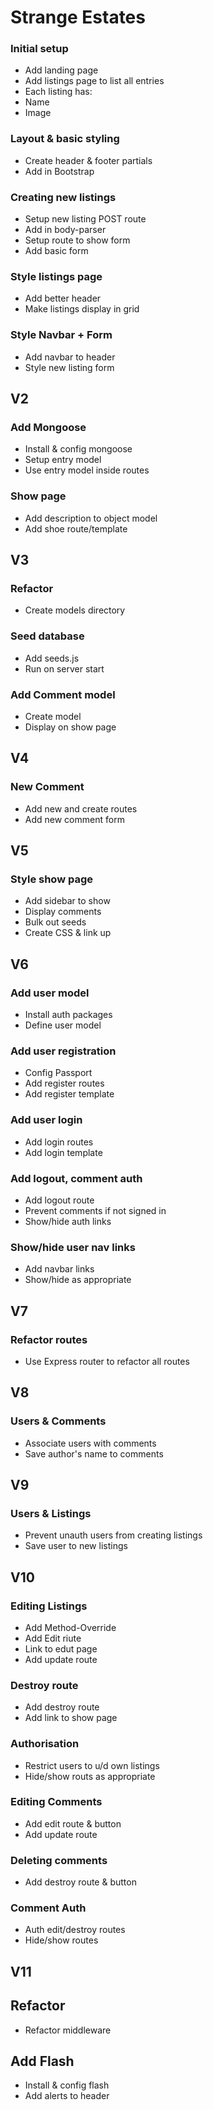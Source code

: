 # Strange Estates

### Initial setup
* Add landing page
* Add listings page to list all entries
 * Each listing has:
  * Name
  * Image

### Layout & basic styling
* Create header & footer partials
* Add in Bootstrap

### Creating new listings
* Setup new listing POST route
* Add in body-parser
* Setup route to show form
* Add basic form


### Style listings page
* Add better header
* Make listings display in grid

### Style Navbar + Form
* Add navbar to header
* Style new listing form

## V2

### Add Mongoose
* Install & config mongoose
* Setup entry model
* Use entry model inside routes

### Show page
* Add description to object model
* Add shoe route/template

## V3

### Refactor
* Create models directory

### Seed database
* Add seeds.js
* Run on server start

### Add Comment model
* Create model
* Display on show page

## V4

### New Comment
* Add new and create routes
* Add new comment form

## V5

### Style show page
* Add sidebar to show
* Display comments
* Bulk out seeds
* Create CSS & link up

## V6

### Add user model
* Install auth packages
* Define user model

### Add user registration
* Config Passport
* Add register routes
* Add register template

### Add user login
* Add login routes
* Add login template

### Add logout, comment auth
* Add logout route
* Prevent comments if not signed in
* Show/hide auth links

### Show/hide user nav links
* Add navbar links
* Show/hide as appropriate

## V7

### Refactor routes
* Use Express router to refactor all routes

## V8

### Users & Comments
* Associate users with comments
* Save author's name to comments

## V9

### Users & Listings
* Prevent unauth users from creating listings
* Save user to new listings

## V10

### Editing Listings
* Add Method-Override
* Add Edit riute
* Link to edut page
* Add update route

### Destroy route
* Add destroy route
* Add link to show page

### Authorisation
* Restrict users to u/d own listings
* Hide/show routs as appropriate

### Editing Comments
* Add edit route & button
* Add update route

### Deleting comments
* Add destroy route & button

### Comment Auth
* Auth edit/destroy routes
* Hide/show routes

## V11

## Refactor
* Refactor middleware

## Add Flash
* Install & config flash
* Add alerts to header